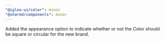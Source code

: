 ```yaml
---
"@igloo-ui/color": minor
"@shared/components": minor
---
```


Added the appearance option to indicate whether or not the Color should be square or circular for the new brand.
